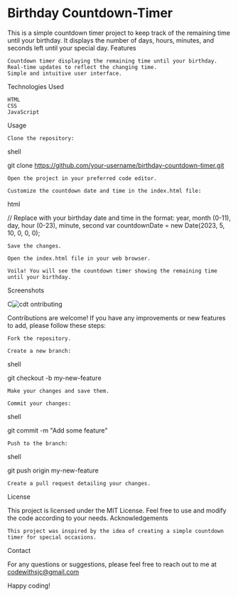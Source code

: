 # Birthday Countdown-Timer

This is a simple countdown timer project to keep track of the remaining time until your birthday. It displays the number of days, hours, minutes, and seconds left until your special day.
Features

    Countdown timer displaying the remaining time until your birthday.
    Real-time updates to reflect the changing time.
    Simple and intuitive user interface.

Technologies Used

    HTML
    CSS
    JavaScript

Usage

    Clone the repository:

shell

git clone https://github.com/your-username/birthday-countdown-timer.git

    Open the project in your preferred code editor.

    Customize the countdown date and time in the index.html file:

html

// Replace with your birthday date and time in the format: year, month (0-11), day, hour (0-23), minute, second
var countdownDate = new Date(2023, 5, 10, 0, 0, 0);

    Save the changes.

    Open the index.html file in your web browser.

    Voila! You will see the countdown timer showing the remaining time until your birthday.

Screenshots

C![cdt](https://github.com/SurajJCk/Countdown-Timer/assets/33105027/094f93ea-7ad2-4a11-a2d0-ced3e871423f)
ontributing

Contributions are welcome! If you have any improvements or new features to add, please follow these steps:

    Fork the repository.

    Create a new branch:

shell

git checkout -b my-new-feature

    Make your changes and save them.

    Commit your changes:

shell

git commit -m "Add some feature"

    Push to the branch:

shell

git push origin my-new-feature

    Create a pull request detailing your changes.

License

This project is licensed under the MIT License. Feel free to use and modify the code according to your needs.
Acknowledgements

    This project was inspired by the idea of creating a simple countdown timer for special occasions.


Contact

For any questions or suggestions, please feel free to reach out to me at codewithsjc@gmail.com

Happy coding!
